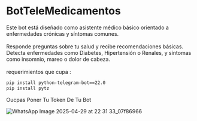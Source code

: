 # BotTeleMedicamentos
Este bot está diseñado como asistente médico básico orientado a enfermedades crónicas y síntomas comunes.
<br></br>
Responde preguntas sobre tu salud y recibe recomendaciones básicas. Detecta enfermedades como Diabetes, Hipertensión o Renales, y síntomas como insomnio, mareo o dolor de cabeza.
<br></br>
requerimientos que cupa : 
<br>
```bash
pip install python-telegram-bot==22.0
pip install pytz
```
Oucpas Poner Tu Token De Tu Bot 

![WhatsApp Image 2025-04-29 at 22 31 33_07f86966](https://github.com/user-attachments/assets/ff2e14e1-a1c8-45b6-b93f-8ede56c349cc)
